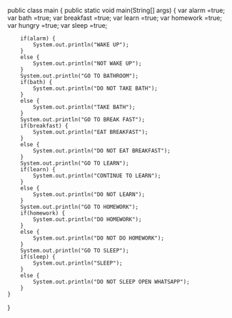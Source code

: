 public class main {
    public static void main(String[] args) {
        var alarm =true;
        var bath =true;
        var breakfast =true;
        var learn =true;
        var homework =true;
        var hungry =true;
        var sleep =true;
        
        if(alarm) {
            System.out.println("WAKE UP");
        }
        else {
            System.out.println("NOT WAKE UP");
        }
        System.out.println("GO TO BATHROOM");
        if(bath) {
            System.out.println("DO NOT TAKE BATH");
        }
        else {
            System.out.println("TAKE BATH");
        }
        System.out.println("GO TO BREAK FAST");
        if(breakfast) {
            System.out.println("EAT BREAKFAST");
        }
        else {
            System.out.println("DO NOT EAT BREAKFAST");
        }
        System.out.println("GO TO LEARN");
        if(learn) {
            System.out.println("CONTINUE TO LEARN");
        }
        else {
            System.out.println("DO NOT LEARN");
        }
        System.out.println("GO TO HOMEWORK");
        if(homework) {
            System.out.println("DO HOMEWORK");
        }
        else {
            System.out.println("DO NOT DO HOMEWORK");
        }
        System.out.println("GO TO SLEEP");
        if(sleep) {
            System.out.println("SLEEP");
        }
        else {
            System.out.println("DO NOT SLEEP OPEN WHATSAPP");
        }
    }
}
